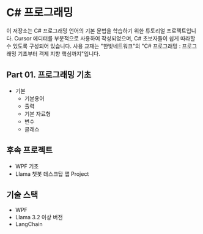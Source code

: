 # C# 프로그래밍

이 저장소는 C# 프로그래밍 언어의 기본 문법을 학습하기 위한 튜토리얼 프로젝트입니다. Cursor 에디터를 부분적으로 사용하여 작성되었으며, C# 초보자들이 쉽게 따라할 수 있도록 구성되어 있습니다.
사용 교재는 "한빛네트워크"의 "C# 프로그래밍 : 프로그래밍 기초부터 객제 지향 핵심까지"입니다.

## Part 01. 프로그래밍 기초
- 기본
  - 기본용어
  - 출력
  - 기본 자료형
  - 변수
  - 클래스

## 후속 프로젝트
- WPF 기초 
- Llama 챗봇 데스크탑 앱 Project

## 기술 스택
- WPF
- Llama 3.2 이상 버전
- LangChain
